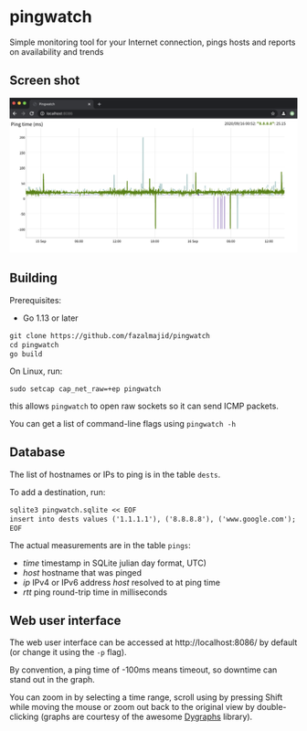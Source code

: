 # pingwatch
Simple monitoring tool for your Internet connection, pings hosts and reports on availability and trends

## Screen shot

![Screen shot](screenshot.png)

## Building

Prerequisites:

* Go 1.13 or later

```
git clone https://github.com/fazalmajid/pingwatch
cd pingwatch
go build
```

On Linux, run:

```
sudo setcap cap_net_raw=+ep pingwatch
```

this allows `pingwatch` to open raw sockets so it can send ICMP packets.

You can get a list of command-line flags using `pingwatch -h`

## Database

The list of hostnames or IPs to ping is in the table `dests`.

To add a destination, run:

```
sqlite3 pingwatch.sqlite << EOF
insert into dests values ('1.1.1.1'), ('8.8.8.8'), ('www.google.com');
EOF
```

The actual measurements are in the table `pings`:

* *time* timestamp in SQLite julian day format, UTC)
* *host* hostname that was pinged
* *ip* IPv4 or IPv6 address *host* resolved to at ping time
* *rtt* ping round-trip time in milliseconds

## Web user interface

The web user interface can be accessed at http://localhost:8086/ by default (or change it using the `-p` flag).

By convention, a ping time of -100ms means timeout, so downtime can stand out in the graph.

You can zoom in by selecting a time range, scroll using by pressing Shift while moving the mouse or zoom out back to the original view by double-clicking (graphs are courtesy of the awesome [Dygraphs](https://dygraphs.com) library).
